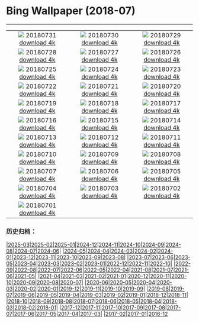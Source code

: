 # Bing Wallpaper (2018-07)
**************
| | | |
| :----: | :----: | :----: |
| ![](https://www.bing.com/az/hprichbg/rb/SwissSuspension_ZH-CN9196527618_1920x1080.jpg) 20180731 [download 4k](https://www.bing.com/az/hprichbg/rb/SwissSuspension_ZH-CN9196527618_UHD.jpg) | ![](https://www.bing.com/az/hprichbg/rb/ParkRangerIsmael_ZH-CN8783805449_1920x1080.jpg) 20180730 [download 4k](https://www.bing.com/az/hprichbg/rb/ParkRangerIsmael_ZH-CN8783805449_UHD.jpg) | ![](https://www.bing.com/az/hprichbg/rb/ChildrenPlaying_ZH-CN9664693753_1920x1080.jpg) 20180729 [download 4k](https://www.bing.com/az/hprichbg/rb/ChildrenPlaying_ZH-CN9664693753_UHD.jpg) |
| ![](https://www.bing.com/az/hprichbg/rb/T19Krishna_ZH-CN12651112147_1920x1080.jpg) 20180728 [download 4k](https://www.bing.com/az/hprichbg/rb/T19Krishna_ZH-CN12651112147_UHD.jpg) | ![](https://www.bing.com/az/hprichbg/rb/FairSeason_ZH-CN8821036782_1920x1080.jpg) 20180727 [download 4k](https://www.bing.com/az/hprichbg/rb/FairSeason_ZH-CN8821036782_UHD.jpg) | ![](https://www.bing.com/az/hprichbg/rb/SuperBlueBloodMoon_ZH-CN11881086623_1920x1080.jpg) 20180726 [download 4k](https://www.bing.com/az/hprichbg/rb/SuperBlueBloodMoon_ZH-CN11881086623_UHD.jpg) |
| ![](https://www.bing.com/az/hprichbg/rb/LetchworthSP_ZH-CN14963443838_1920x1080.jpg) 20180725 [download 4k](https://www.bing.com/az/hprichbg/rb/LetchworthSP_ZH-CN14963443838_UHD.jpg) | ![](https://www.bing.com/az/hprichbg/rb/HomerWatercolor_ZH-CN11392693224_1920x1080.jpg) 20180724 [download 4k](https://www.bing.com/az/hprichbg/rb/HomerWatercolor_ZH-CN11392693224_UHD.jpg) | ![](https://www.bing.com/az/hprichbg/rb/FlamingoCousins_ZH-CN12160048336_1920x1080.jpg) 20180723 [download 4k](https://www.bing.com/az/hprichbg/rb/FlamingoCousins_ZH-CN12160048336_UHD.jpg) |
| ![](https://www.bing.com/az/hprichbg/rb/MoriBuilding_ZH-CN5143587469_1920x1080.jpg) 20180722 [download 4k](https://www.bing.com/az/hprichbg/rb/MoriBuilding_ZH-CN5143587469_UHD.jpg) | ![](https://www.bing.com/az/hprichbg/rb/VaranasiCandles_ZH-CN12521748769_1920x1080.jpg) 20180721 [download 4k](https://www.bing.com/az/hprichbg/rb/VaranasiCandles_ZH-CN12521748769_UHD.jpg) | ![](https://www.bing.com/az/hprichbg/rb/CometMoth_ZH-CN8038549923_1920x1080.jpg) 20180720 [download 4k](https://www.bing.com/az/hprichbg/rb/CometMoth_ZH-CN8038549923_UHD.jpg) |
| ![](https://www.bing.com/az/hprichbg/rb/Apollo15Composite_ZH-CN11514263746_1920x1080.jpg) 20180719 [download 4k](https://www.bing.com/az/hprichbg/rb/Apollo15Composite_ZH-CN11514263746_UHD.jpg) | ![](https://www.bing.com/az/hprichbg/rb/ComicFans_ZH-CN10352835982_1920x1080.jpg) 20180718 [download 4k](https://www.bing.com/az/hprichbg/rb/ComicFans_ZH-CN10352835982_UHD.jpg) | ![](https://www.bing.com/az/hprichbg/rb/MandelaMonument_ZH-CN8903823453_1920x1080.jpg) 20180717 [download 4k](https://www.bing.com/az/hprichbg/rb/MandelaMonument_ZH-CN8903823453_UHD.jpg) |
| ![](https://www.bing.com/az/hprichbg/rb/StinkBugSmiley_ZH-CN7410309995_1920x1080.jpg) 20180716 [download 4k](https://www.bing.com/az/hprichbg/rb/StinkBugSmiley_ZH-CN7410309995_UHD.jpg) | ![](https://www.bing.com/az/hprichbg/rb/UrbanLight_ZH-CN6248743710_1920x1080.jpg) 20180715 [download 4k](https://www.bing.com/az/hprichbg/rb/UrbanLight_ZH-CN6248743710_UHD.jpg) | ![](https://www.bing.com/az/hprichbg/rb/BeachSoccerBoys_ZH-CN12914801215_1920x1080.jpg) 20180714 [download 4k](https://www.bing.com/az/hprichbg/rb/BeachSoccerBoys_ZH-CN12914801215_UHD.jpg) |
| ![](https://www.bing.com/az/hprichbg/rb/BlueShark_ZH-CN12265881842_1920x1080.jpg) 20180713 [download 4k](https://www.bing.com/az/hprichbg/rb/BlueShark_ZH-CN12265881842_UHD.jpg) | ![](https://www.bing.com/az/hprichbg/rb/PuffinWales_ZH-CN12110916089_1920x1080.jpg) 20180712 [download 4k](https://www.bing.com/az/hprichbg/rb/PuffinWales_ZH-CN12110916089_UHD.jpg) | ![](https://www.bing.com/az/hprichbg/rb/GordesLavender_ZH-CN8649239515_1920x1080.jpg) 20180711 [download 4k](https://www.bing.com/az/hprichbg/rb/GordesLavender_ZH-CN8649239515_UHD.jpg) |
| ![](https://www.bing.com/az/hprichbg/rb/zhenghe_ZH-CN9628081460_1920x1080.jpg) 20180710 [download 4k](https://www.bing.com/az/hprichbg/rb/zhenghe_ZH-CN9628081460_UHD.jpg) | ![](https://www.bing.com/az/hprichbg/rb/FremontPeak_ZH-CN8041302763_1920x1080.jpg) 20180709 [download 4k](https://www.bing.com/az/hprichbg/rb/FremontPeak_ZH-CN8041302763_UHD.jpg) | ![](https://www.bing.com/az/hprichbg/rb/Gauchos_ZH-CN9437338004_1920x1080.jpg) 20180708 [download 4k](https://www.bing.com/az/hprichbg/rb/Gauchos_ZH-CN9437338004_UHD.jpg) |
| ![](https://www.bing.com/az/hprichbg/rb/Flamenco_ZH-CN12275634178_1920x1080.jpg) 20180707 [download 4k](https://www.bing.com/az/hprichbg/rb/Flamenco_ZH-CN12275634178_UHD.jpg) | ![](https://www.bing.com/az/hprichbg/rb/Peloton_ZH-CN7472605035_1920x1080.jpg) 20180706 [download 4k](https://www.bing.com/az/hprichbg/rb/Peloton_ZH-CN7472605035_UHD.jpg) | ![](https://www.bing.com/az/hprichbg/rb/KissingPandas_ZH-CN8379279685_1920x1080.jpg) 20180705 [download 4k](https://www.bing.com/az/hprichbg/rb/KissingPandas_ZH-CN8379279685_UHD.jpg) |
| ![](https://www.bing.com/az/hprichbg/rb/Pygmy3Toed_ZH-CN10141370191_1920x1080.jpg) 20180704 [download 4k](https://www.bing.com/az/hprichbg/rb/Pygmy3Toed_ZH-CN10141370191_UHD.jpg) | ![](https://www.bing.com/az/hprichbg/rb/ButtermereLake_ZH-CN8185859566_1920x1080.jpg) 20180703 [download 4k](https://www.bing.com/az/hprichbg/rb/ButtermereLake_ZH-CN8185859566_UHD.jpg) | ![](https://www.bing.com/az/hprichbg/rb/TurtleIndianOcean_ZH-CN9256087399_1920x1080.jpg) 20180702 [download 4k](https://www.bing.com/az/hprichbg/rb/TurtleIndianOcean_ZH-CN9256087399_UHD.jpg) |
| ![](https://www.bing.com/az/hprichbg/rb/EtaAquarids_ZH-CN10323549621_1920x1080.jpg) 20180701 [download 4k](https://www.bing.com/az/hprichbg/rb/EtaAquarids_ZH-CN10323549621_UHD.jpg) |  |  |

### 历史归档：

|[2025-03](2025-03/2025-03.md)|[2025-02](2025-02/2025-02.md)|[2025-01](2025-01/2025-01.md)|[2024-12](2024-12/2024-12.md)|[2024-11](2024-11/2024-11.md)|[2024-10](2024-10/2024-10.md)|[2024-09](2024-09/2024-09.md)|[2024-08](2024-08/2024-08.md)|[2024-07](2024-07/2024-07.md)|[2024-06](2024-06/2024-06.md)|
|[2024-05](2024-05/2024-05.md)|[2024-04](2024-04/2024-04.md)|[2024-03](2024-03/2024-03.md)|[2024-02](2024-02/2024-02.md)|[2024-01](2024-01/2024-01.md)|[2023-12](2023-12/2023-12.md)|[2023-11](2023-11/2023-11.md)|[2023-10](2023-10/2023-10.md)|[2023-09](2023-09/2023-09.md)|[2023-08](2023-08/2023-08.md)|
|[2023-07](2023-07/2023-07.md)|[2023-06](2023-06/2023-06.md)|[2023-05](2023-05/2023-05.md)|[2023-04](2023-04/2023-04.md)|[2023-03](2023-03/2023-03.md)|[2023-02](2023-02/2023-02.md)|[2023-01](2023-01/2023-01.md)|[2022-12](2022-12/2022-12.md)|[2022-11](2022-11/2022-11.md)|[2022-10](2022-10/2022-10.md)|
|[2022-09](2022-09/2022-09.md)|[2022-08](2022-08/2022-08.md)|[2022-07](2022-07/2022-07.md)|[2022-06](2022-06/2022-06.md)|[2022-05](2022-05/2022-05.md)|[2022-04](2022-04/2022-04.md)|[2021-08](2021-08/2021-08.md)|[2021-07](2021-07/2021-07.md)|[2021-06](2021-06/2021-06.md)|[2021-05](2021-05/2021-05.md)|
|[2021-04](2021-04/2021-04.md)|[2021-03](2021-03/2021-03.md)|[2021-02](2021-02/2021-02.md)|[2021-01](2021-01/2021-01.md)|[2020-12](2020-12/2020-12.md)|[2020-11](2020-11/2020-11.md)|[2020-10](2020-10/2020-10.md)|[2020-09](2020-09/2020-09.md)|[2020-08](2020-08/2020-08.md)|[2020-07](2020-07/2020-07.md)|
|[2020-06](2020-06/2020-06.md)|[2020-05](2020-05/2020-05.md)|[2020-04](2020-04/2020-04.md)|[2020-03](2020-03/2020-03.md)|[2020-02](2020-02/2020-02.md)|[2020-01](2020-01/2020-01.md)|[2019-12](2019-12/2019-12.md)|[2019-11](2019-11/2019-11.md)|[2019-10](2019-10/2019-10.md)|[2019-09](2019-09/2019-09.md)|
|[2019-08](2019-08/2019-08.md)|[2019-07](2019-07/2019-07.md)|[2019-06](2019-06/2019-06.md)|[2019-05](2019-05/2019-05.md)|[2019-04](2019-04/2019-04.md)|[2019-03](2019-03/2019-03.md)|[2019-02](2019-02/2019-02.md)|[2019-01](2019-01/2019-01.md)|[2018-12](2018-12/2018-12.md)|[2018-11](2018-11/2018-11.md)|
|[2018-10](2018-10/2018-10.md)|[2018-09](2018-09/2018-09.md)|[2018-08](2018-08/2018-08.md)|[2018-07](2018-07/2018-07.md)|[2018-06](2018-06/2018-06.md)|[2018-05](2018-05/2018-05.md)|[2018-04](2018-04/2018-04.md)|[2018-03](2018-03/2018-03.md)|[2018-02](2018-02/2018-02.md)|[2018-01](2018-01/2018-01.md)|
|[2017-12](2017-12/2017-12.md)|[2017-11](2017-11/2017-11.md)|[2017-10](2017-10/2017-10.md)|[2017-09](2017-09/2017-09.md)|[2017-08](2017-08/2017-08.md)|[2017-07](2017-07/2017-07.md)|[2017-06](2017-06/2017-06.md)|[2017-05](2017-05/2017-05.md)|[2017-04](2017-04/2017-04.md)|[2017-03](2017-03/2017-03.md)|
|[2017-02](2017-02/2017-02.md)|[2017-01](2017-01/2017-01.md)|[2016-12](2016-12/2016-12.md)